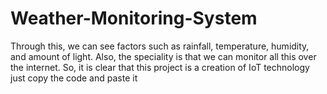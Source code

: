 # Weather-Monitoring-System
Through this, we can see factors such as rainfall, temperature, humidity, and amount of light. Also, the speciality is that we can monitor all this over the internet. So, it is clear that this project is a creation of IoT technology
just copy the code and paste it
